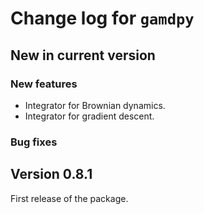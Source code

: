 # Change log for `gamdpy`

## New in current version

### New features
* Integrator for Brownian dynamics.
* Integrator for gradient descent.

### Bug fixes

## Version 0.8.1
First release of the package.

